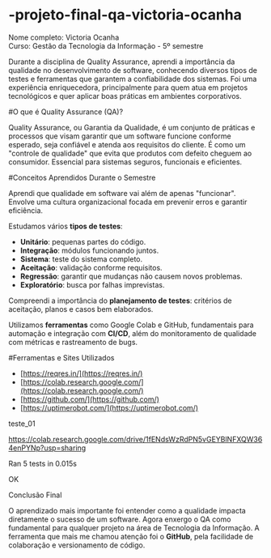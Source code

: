# -projeto-final-qa-victoria-ocanha
Nome completo: Victoria Ocanha  
Curso: Gestão da Tecnologia da Informação - 5º semestre  

Durante a disciplina de Quality Assurance, aprendi a importância da qualidade no desenvolvimento de software, conhecendo diversos tipos de testes e ferramentas que garantem a confiabilidade dos sistemas. Foi uma experiência enriquecedora, principalmente para quem atua em projetos tecnológicos e quer aplicar boas práticas em ambientes corporativos.


#O que é Quality Assurance (QA)?

Quality Assurance, ou Garantia da Qualidade, é um conjunto de práticas e processos que visam garantir que um software funcione conforme esperado, seja confiável e atenda aos requisitos do cliente. É como um "controle de qualidade" que evita que produtos com defeito cheguem ao consumidor. Essencial para sistemas seguros, funcionais e eficientes.


#Conceitos Aprendidos Durante o Semestre

Aprendi que qualidade em software vai além de apenas "funcionar". Envolve uma cultura organizacional focada em prevenir erros e garantir eficiência.

Estudamos vários **tipos de testes**:
- **Unitário**: pequenas partes do código.
- **Integração**: módulos funcionando juntos.
- **Sistema**: teste do sistema completo.
- **Aceitação**: validação conforme requisitos.
- **Regressão**: garantir que mudanças não causem novos problemas.
- **Exploratório**: busca por falhas imprevistas.

Compreendi a importância do **planejamento de testes**: critérios de aceitação, planos e casos bem elaborados.

Utilizamos **ferramentas** como Google Colab e GitHub, fundamentais para automação e integração com **CI/CD**, além do monitoramento de qualidade com métricas e rastreamento de bugs.


#Ferramentas e Sites Utilizados

- [https://reqres.in/](https://reqres.in/)
- [https://colab.research.google.com/](https://colab.research.google.com/)
- [https://github.com/](https://github.com/)
- [https://uptimerobot.com/](https://uptimerobot.com/)













teste_01

https://colab.research.google.com/drive/1fENdsWzRdPN5vGEYBlNFXQW364enPYNp?usp=sharing

Ran 5 tests in 0.015s

OK




























Conclusão Final

O aprendizado mais importante foi entender como a qualidade impacta diretamente o sucesso de um software. Agora enxergo o QA como fundamental para qualquer projeto na área de Tecnologia da Informação. A ferramenta que mais me chamou atenção foi o **GitHub**, pela facilidade de colaboração e versionamento de código.

